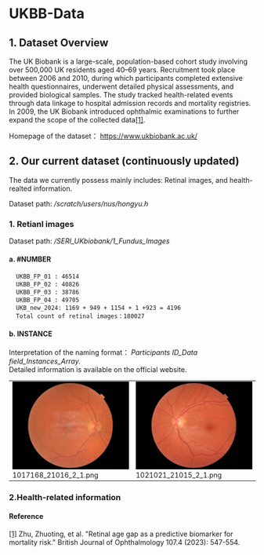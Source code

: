 # UKBB-Data

## 1. Dataset Overview
   The UK Biobank is a large-scale, population-based cohort study involving over 500,000 UK residents aged 40–69 years. Recruitment took place between 2006 and 2010, during which participants completed extensive health questionnaires, underwent detailed physical assessments, and provided biological samples. The study tracked health-related events through data linkage to hospital admission records and mortality registries. In 2009, the UK Biobank introduced ophthalmic examinations to further expand the scope of the collected data[[1]](https://bjo.bmj.com/content/bjophthalmol/107/4/547.full.pdf).  
   
   Homepage of the dataset： https://www.ukbiobank.ac.uk/

## 2. Our current dataset (continuously updated)
  The data we currently possess mainly includes: Retinal images, and health-realted information.
   
  Dataset path:  */scratch/users/nus/hongyu.h*

   ### 1. Retianl images
   
   Dataset path: */SERI_UKbiobank/1_Fundus_Images*

   #### a. #NUMBER
      UKBB_FP_01 : 46514  
      UKBB_FP_02 : 40826  
      UKBB_FP_03 : 38786  
      UKBB_FP_04 : 49705  
      UKB_new_2024: 1169 + 949 + 1154 + 1 +923 = 4196  
      Total count of retinal images：180027  

   #### b. INSTANCE
   Interpretation of the naming format： *Participants ID_Data field_Instances_Array.*  
   Detailed information is available on the official website.
   
  <table>
  <tr>
    <td>
      <img src="https://github.com/xuting42/UKBB-Data/blob/main/imgs/1017168_21016_2_1.png" width="300px">
      <br>1017168_21016_2_1.png
    </td>
    <td>
      <img src="https://github.com/xuting42/UKBB-Data/blob/main/imgs/1021021_21015_2_1.png" width="300px">
      <br>1021021_21015_2_1.png
    </td>
  </tr>
</table>

### 2.Health-related information

#### Reference

[[1]](https://bjo.bmj.com/content/bjophthalmol/107/4/547.full.pdf) Zhu, Zhuoting, et al. "Retinal age gap as a predictive biomarker for mortality risk." British Journal of Ophthalmology 107.4 (2023): 547-554.
